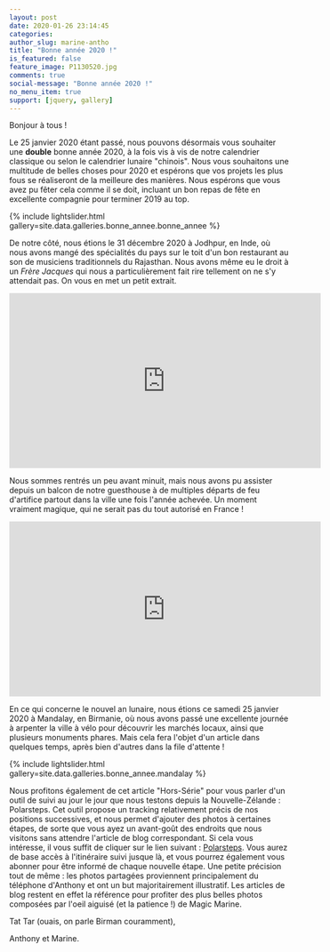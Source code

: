 ```yaml
---
layout: post
date: 2020-01-26 23:14:45
categories: 
author_slug: marine-antho
title: "Bonne année 2020 !"
is_featured: false
feature_image: P1130520.jpg
comments: true
social-message: "Bonne année 2020 !"
no_menu_item: true
support: [jquery, gallery]
---
```


Bonjour à tous !

Le 25 janvier 2020 étant passé, nous pouvons désormais vous souhaiter une **double** bonne année 2020, à la fois vis à vis de notre calendrier classique 
ou selon le calendrier lunaire "chinois". Nous vous souhaitons une multitude de belles choses pour 2020 et espérons que vos projets les plus fous 
se réaliseront de la meilleure des manières. Nous espérons que vous avez pu fêter cela comme il se doit, incluant un bon repas de fête en excellente 
compagnie pour terminer 2019 au top.

{% include lightslider.html gallery=site.data.galleries.bonne_annee.bonne_annee %} 

De notre côté, nous étions le 31 décembre 2020 à Jodhpur, en Inde, où nous avons mangé des spécialités du pays sur le toit d'un bon restaurant au 
son de musiciens traditionnels du Rajasthan. Nous avons même eu le droit à un *Frère Jacques* qui nous a particulièrement fait rire tellement on 
ne s'y attendait pas. On vous en met un petit extrait.

<iframe width="560" height="315" src="https://www.youtube.com/embed/9YDmQxo2H9Q" frameborder="0" allow="accelerometer; autoplay; encrypted-media; gyroscope; picture-in-picture" allowfullscreen></iframe>

Nous sommes rentrés un peu avant minuit, mais nous avons pu assister depuis un balcon de notre guesthouse à de multiples départs de feu d'artifice 
partout dans la ville une fois l'année achevée. Un moment vraiment magique, qui ne serait pas du tout autorisé en France !

<iframe width="560" height="315" src="https://www.youtube.com/embed/v0hLl7T0KS4" frameborder="0" allow="accelerometer; autoplay; encrypted-media; gyroscope; picture-in-picture" allowfullscreen></iframe>

En ce qui concerne le nouvel an lunaire, nous étions ce samedi 25 janvier 2020 à Mandalay, en Birmanie, où nous avons passé une excellente journée à
arpenter la ville à vélo pour découvrir les marchés locaux, ainsi que plusieurs monuments phares. Mais cela fera l'objet d'un article dans quelques 
temps, après bien d'autres dans la file d'attente !

{% include lightslider.html gallery=site.data.galleries.bonne_annee.mandalay %} 
 
Nous profitons également de cet article "Hors-Série" pour vous parler d'un outil de suivi au jour le jour que nous testons depuis la Nouvelle-Zélande : 
Polarsteps. Cet outil propose un tracking relativement précis de nos positions successives, et nous permet d'ajouter des photos à certaines étapes, de sorte 
que vous ayez un avant-goût des endroits que nous visitons sans attendre l'article de blog correspondant. Si cela vous intéresse, il vous suffit de cliquer 
sur le lien suivant : [Polarsteps](https://www.polarsteps.com/AnthonyCoutant). Vous aurez de base accès à l'itinéraire suivi jusque là, et vous pourrez 
également vous abonner pour être informé de chaque nouvelle étape. Une petite précision tout de même : les photos partagées proviennent principalement du 
téléphone d'Anthony et ont un but majoritairement illustratif. Les articles de blog restent en effet la référence pour profiter des plus belles photos composées 
par l'oeil aiguisé (et la patience !) de Magic Marine.

Tat Tar (ouais, on parle Birman couramment),

Anthony et Marine.